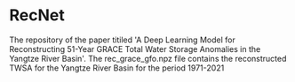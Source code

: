 # RecNet
The repository of the paper titiled 'A Deep Learning Model for Reconstructing 51-Year GRACE Total Water Storage Anomalies in the Yangtze River Basin'. 
The rec_grace_gfo.npz file contains the reconstructed TWSA for the Yangtze River Basin for the period 1971-2021
